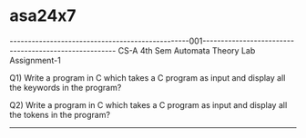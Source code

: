 # asa24x7

-------------------------------------------------001------------------------------------------------------
CS-A 4th Sem Automata Theory Lab
Assignment-1


Q1) Write a program in C which takes a C program as input and display all the keywords in the program?

Q2) Write a program in C which takes a C program as input and display all the tokens in the program?

-----------------------------------------------------------------------------------------------------------


